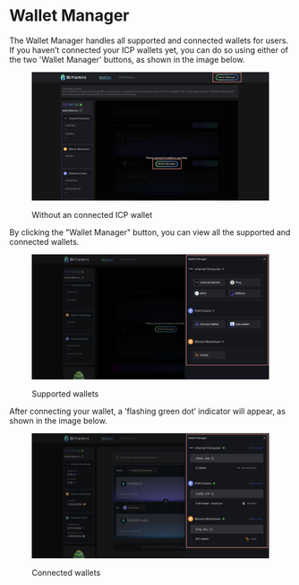 # Wallet Manager

The Wallet Manager handles all supported and connected wallets for users. If you haven’t connected your ICP wallets yet, you can do so using either of the two 'Wallet Manager' buttons, as shown in the image below.

<figure><img src="../.gitbook/assets/web-screenshot-30-09-2024.png" alt=""><figcaption><p>Without an connected ICP wallet</p></figcaption></figure>

By clicking the "Wallet Manager" button, you can view all the supported and connected wallets.

<figure><img src="../.gitbook/assets/web-screenshot-30-09-2024 (1).png" alt=""><figcaption><p>Supported wallets</p></figcaption></figure>

After connecting your wallet, a ‘flashing green dot’ indicator will appear, as shown in the image below.

<figure><img src="../.gitbook/assets/web-screenshot-30-09-2024 (2).png" alt=""><figcaption><p>Connected wallets</p></figcaption></figure>

